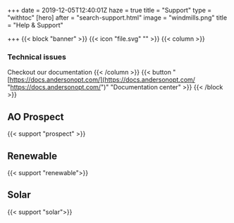 +++
date = 2019-12-05T12:40:01Z
haze = true
title = "Support"
type = "withtoc"
[hero]
after = "search-support.html"
image = "windmills.png"
title = "Help & Support"

+++
{{< block "banner" >}}
{{< icon "file.svg" "" >}}
{{< column >}}

### Technical issues

Checkout our documentation {{< /column >}} {{< button "[https://docs.andersonopt.com/](https://docs.andersonopt.com/ "https://docs.andersonopt.com/")" "Documentation center" >}} {{< /block >}}

## AO Prospect

{{< support "prospect" >}}

## Renewable

{{< support "renewable">}}

## Solar

{{< support "solar">}}
